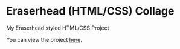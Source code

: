 # Eraserhead (HTML/CSS) Collage

My Eraserhead styled HTML/CSS Project

You can view the project [here](https://www.i6.cims.nyu.edu/~zh1278/380/eraserhead/).
